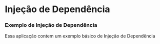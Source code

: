 # Injeção de Dependência

<h3>Exemplo de Injeção de Dependência</h3>
<p>Essa aplicação contem um exemplo básico de Injeção de Dependência</p>
